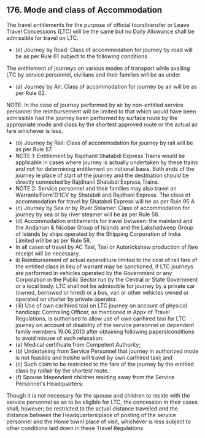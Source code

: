 ## 176. Mode and class of Accommodation

The travel entitlements for the purpose of official toursltransfer or Leave Travel Concessions (LTC) will be the same but no Daily Allowance shall be admissible for travel on LTC.

- (e) Journey by Road: Class of accommodation for journey by road will be as per Rule 61 subject to the following conditions

The entitlement of journeys on various modes of transport while availing LTC by service personnel, civilians and their families will be as under

- (a) Journey by Air: Class of accommodation for journey by air will be as per Rule 62.

NOTE: In the case of journey performed by air by non-entitled service personnel the reimbursement will be limited to that which would have been admissible had the journey been performed by surface route by the appropriate mode and class by the shortest approved route or the actual air fare whichever is less.

- (b)  Journey by Rail: Class of accommodation for journey by rail will be as per Rule 57.
- NOTE 1: Entitlement by Rajdhanil Shatabdi Express Trains would be applicable in cases where journey is actually undertaken by these trains and not for determining entitlement on notional basis. Both ends of the journey ie place of start of the journey and the destination should be directly connected by Rajdhanil Shatabdi   Express Trains.
- NOTE 2: Service personnel and their families may also travel on WarrantslForm'D'ICV by Shatabdi and Rajdhani Express. The class of accommodation for travel by Shatabdi Express will be as per Rule 95 A
- (c) Journey by Sea or by River Steamer: Class of accommodation for journey by sea or by river steamer will be as per Rule 58.
- (d) Accommodation entitlements for travel between: the mainland and the Andaman &amp; Nicobar Group of Islands and the Lakshadweep Group of Islands by ships operated by the Shipping Corporation of India Limited will be as per Rule 58.
- In all cases of travel by AC Taxi, Taxi or Autorickshaw production of fare receipt will be necessary.
- ii) Reimbursement of actual expenditure limited to the cost of rail fare of the entitled class in lieu of warrant may be sanctioned, if LTC   journeys are performed in vehicles operated by the Government or any Corporation in the Public Sector run by the Central or State Government or a local body. LTC shall not be admissible for journey by a private car (owned, borrowed or hired) or a bus, van or other vehicles owned or operated on charter by private operator.
- (iii) Use of own carlhired taxi on LTC journey on account of physical handicap: Controlling Officer, as mentioned in Appx of Travel Regulations, is authorised to allow use of own carlhired taxi for LTC journey on account of disability of the service personnel or dependent family members 19.06.2010 after   obtaining following paperslconditions to avoid misuse of such relaxation:
- (a) Medical certificate from Competent Authority;
- (b) Undertaking from Service Personnel that journey in authorized mode is not feasible and helshe will travel by own carlhired taxi; and
- (c) Such claim to be restricted to the fare of the journey by the entitled class by raillair by the shortest route.
- (f)  Spouse Idependent children residing away from the Service Personnel's Headquarters:

Though it is not necessary for the spouse and children to reside with the service personnel so as to be eligible for LTC, the concession in their cases shall, however; be restricted to the actual distance travelled and the distance between the Headquarterslplace of posting of the service personnel and the Home townl place of visit, whichever is less subject to other conditions laid down in these Travel Regulations.
